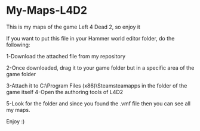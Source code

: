 # My-Maps-L4D2
This is my maps of the game Left 4 Dead 2, so enjoy it

If you want to put this file in your Hammer world editor folder, do the following:

1-Download the attached file from my repository

2-Once downloaded, drag it to your game folder but in a specific area of the game folder

3-Attach it to C:\Program Files (x86)\Steamsteamapps in the folder of the game itself 4-Open the authoring tools of L4D2 

5-Look for the folder and since you found the .vmf file then you can see all my maps.

Enjoy :)
